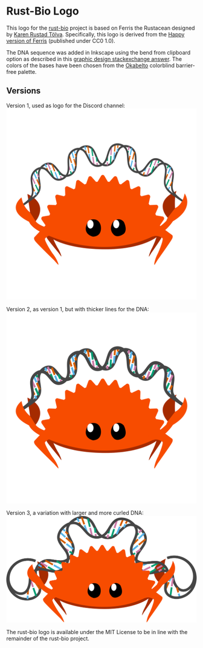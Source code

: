 # Rust-Bio Logo

This logo for the [rust-bio](https://github.com/rust-bio/rust-bio) project is based on Ferris the Rustacean designed by [Karen Rustad Tölva](https://rustacean.net/).
Specifically, this logo is derived from the [Happy version of Ferris](https://rustacean.net/assets/rustacean-flat-happy.svg) (published under CC0 1.0).

The DNA sequence was added in Inkscape using the bend from clipboard option as described in this 
[graphic design stackexchange answer](https://graphicdesign.stackexchange.com/a/103086/53732).
The colors of the bases have been chosen from the [OkabeIto](https://jfly.uni-koeln.de/color/#pallet) colorblind barrier-free palette.

## Versions

Version 1, used as logo for the Discord channel:
![Rust-Bio logo version with thin strand](./svg/rust_bio_logo.svg)

Version 2, as version 1, but with thicker lines for the DNA:
![Rust-Bio logo version with thick strand](./svg/rust_bio_logo_thick_strand.svg)

Version 3, a variation with larger and more curled DNA:
![Rust-Bio logo version with curled strand](./svg/rust_bio_logo_alt.svg)

The rust-bio logo is available under the MIT License to be in line with the remainder of the rust-bio project.


